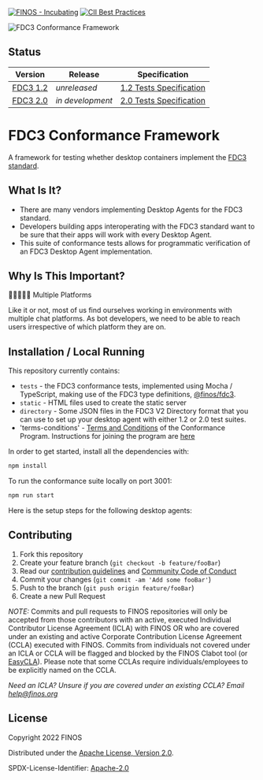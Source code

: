[![FINOS - Incubating](https://cdn.jsdelivr.net/gh/finos/contrib-toolbox@master/images/badge-incubating.svg)](https://finosfoundation.atlassian.net/wiki/display/FINOS/Incubating)
[![CII Best Practices](https://bestpractices.coreinfrastructure.org/projects/6456/badge)](https://bestpractices.coreinfrastructure.org/projects/6456)

![FDC3 Conformance Framework](https://landscape.finos.org/logos/fdc3-conformance-framework.svg)

## Status

|Version    | Release | Specification |
|-----------|---------|--------|
|[FDC3 1.2](https://fdc3.finos.org/docs/1.2/fdc3-intro)   | _unreleased_ | [1.2 Tests Specification](https://github.com/finos/FDC3/blob/master/toolbox/fdc3-conformance/FDC3-1.2-Conformance-Test-Cases.md) |
|[FDC3 2.0](https://fdc3.finos.org/docs/fdc3-intro) | _in development_ | [2.0 Tests Specification](https://github.com/finos/FDC3/blob/8166c0e6aa872b2fc7b755384e5b2eeeaf88c732/toolbox/fdc3-conformance/FDC3-2.0-Conformance-Test-Cases.md) |

# FDC3 Conformance Framework

A framework for testing whether desktop containers implement the [FDC3 standard](https://fdc3.finos.org/).

## What Is It?

- There are many vendors implementing Desktop Agents for the FDC3 standard.
- Developers building apps interoperating with the FDC3 standard want to be sure that their apps will work with every Desktop Agent.
- This suite of conformance tests allows for programmatic verification of an FDC3 Desktop Agent implementation.

## Why Is This Important?

🧑🏽‍🤝‍🧑🏽 Multiple Platforms

Like it or not, most of us find ourselves working in environments with multiple chat platforms. As bot developers, we need to be able to reach users irrespective of which platform they are on.

## Installation / Local Running

This repository currently contains:

 - `tests` - the FDC3 conformance tests, implemented using Mocha / TypeScript, making use of the FDC3 type definitions, [@finos/fdc3](https://www.npmjs.com/package/@finos/fdc3).
 - `static` - HTML files used to create the static server
 - `directory` - Some JSON files in the FDC3 V2 Directory format that you can use to set up your desktop agent with either 1.2 or 2.0 test suites.
 - 'terms-conditions' - [Terms and Conditions](terms-conditions/FDC3-Certified-Terms.md) of the Conformance Program.  Instructions for joining the program are [here](Instructions.md)

In order to get started, install all the dependencies with:

```sh
npm install
```

To run the conformance suite locally on port 3001:

```sh
npm run start
```

Here is the setup steps for the following desktop agents:

## Contributing

1. Fork this repository
2. Create your feature branch (`git checkout -b feature/fooBar`)
3. Read our [contribution guidelines](CONTRIBUTING.md) and [Community Code of Conduct](https://www.finos.org/code-of-conduct)
4. Commit your changes (`git commit -am 'Add some fooBar'`)
5. Push to the branch (`git push origin feature/fooBar`)
6. Create a new Pull Request

_NOTE:_ Commits and pull requests to FINOS repositories will only be accepted from those contributors with an active, executed Individual Contributor License Agreement (ICLA) with FINOS OR who are covered under an existing and active Corporate Contribution License Agreement (CCLA) executed with FINOS. Commits from individuals not covered under an ICLA or CCLA will be flagged and blocked by the FINOS Clabot tool (or [EasyCLA](https://github.com/finos/community/blob/master/governance/Software-Projects/EasyCLA.md)). Please note that some CCLAs require individuals/employees to be explicitly named on the CCLA.

*Need an ICLA? Unsure if you are covered under an existing CCLA? Email [help@finos.org](mailto:help@finos.org)*


## License

Copyright 2022 FINOS 

Distributed under the [Apache License, Version 2.0](http://www.apache.org/licenses/LICENSE-2.0).

SPDX-License-Identifier: [Apache-2.0](https://spdx.org/licenses/Apache-2.0)
